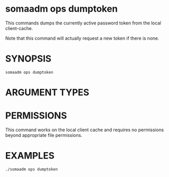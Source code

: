 # somaadm ops dumptoken

This commands dumps the currently active password token
from the local client-cache.

Note that this command will actually request a new token
if there is none.

# SYNOPSIS

```
somaadm ops dumptoken
```

# ARGUMENT TYPES

# PERMISSIONS

This command works on the local client cache and requires
no permissions beyond appropriate file permissions.

# EXAMPLES

```
./somaadm ops dumptoken
```
